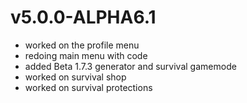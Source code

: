 # v5.0.0-ALPHA6.1

* worked on the profile menu
* redoing main menu with code
* added Beta 1.7.3 generator and survival gamemode
* worked on survival shop
* worked on survival protections